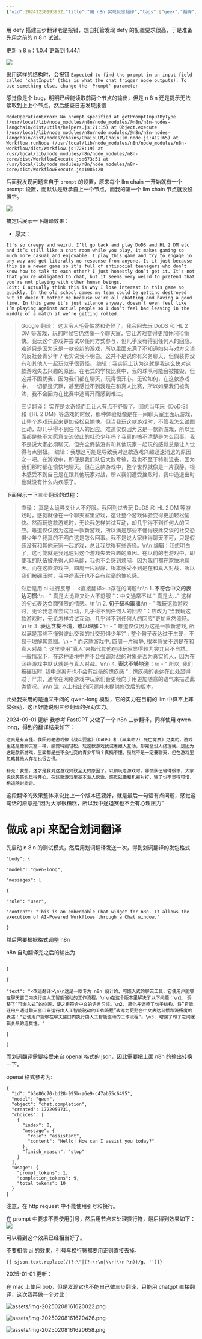 ```yaml
---
{"uid":20241230193952,"title":"用 n8n 实现反思翻译","tags":["geek","翻译","大语言模型","LLM","反思翻译法"],"description":null,"author":"曲淡歌","modified":20250206222311,"dg-publish":true,"git_title":"2024-08-07-n8n_3steps_translate","categories":["geek"],"关联笔记":"[[LLM翻译长字幕]]","dg-path":"自托管折腾/用n8n实现反思翻译.md","permalink":"/自托管折腾/用n8n实现反思翻译/","dgPassFrontmatter":true,"noteIcon":""}
---
```



用 defy 搭建三步翻译老是报错，想自托管发现 defy 的配置要求很高，于是准备先用之前的 n 8 n 试试。

更新 n 8 n：1.0.4 更新到 1.44.1

![](/img/user/107-我的创作/文字/博客发布/自托管折腾/assets/img-20250208161618623.png)

采用这样的结构时，会报错 `Expected to find the prompt in an input field called 'chatInput' (this is what the chat trigger node outputs). To use something else, change the 'Prompt' parameter`

感觉像是个 bug，明明已经能读取前两个节点的输出，但是 n 8 n 还是提示无法读取到上上个节点。然后细查日志发现报错

```
NodeOperationError: No prompt specified at getPromptInputByType (/usr/local/lib/node_modules/n8n/node_modules/@n8n/n8n-nodes-langchain/dist/utils/helpers.js:71:15) at Object.execute (/usr/local/lib/node_modules/n8n/node_modules/@n8n/n8n-nodes-langchain/dist/nodes/chains/ChainLLM/ChainLlm.node.js:412:65) at Workflow.runNode (/usr/local/lib/node_modules/n8n/node_modules/n8n-workflow/dist/Workflow.js:728:19) at /usr/local/lib/node_modules/n8n/node_modules/n8n-core/dist/WorkflowExecute.js:673:51 at /usr/local/lib/node_modules/n8n/node_modules/n8n-core/dist/WorkflowExecute.js:1086:20
```

后面我发现问题来自于 `prompt` 的设置，原来每个 llm chain 一开始就有一个 prompt 设置，而默认是继承自上一个节点，而我的第一个 llm chain 节点就没设置它。

![](/img/user/107-我的创作/文字/博客发布/自托管折腾/assets/img-20250208161619143.png)

搞定后展示一下翻译效果：



- 原文：

```
It’s so creepy and weird. I’ll go back and play DoDS and HL 2 DM etc and it’s still like a chat room while you play, it makes gaming so much more casual and enjoyable. I play this game and try to engage in any way and get literally no response from anyone. Is it just because this is a newer game so it’s full of antisocial teenagers who don’t know how to talk to each other? I just honestly don’t get it. It’s not that you’re obligated to chat, but it seems very weird to pretend that you’re not playing with other human beings.
Edit: I actually think this is why I lose interest in this game so quickly. In the old school games my team could be getting destroyed but it doesn’t bother me because we’re all chatting and having a good time. In this game it’s just silence anyway, doesn’t even feel like I’m playing against actual people so I don’t feel bad leaving in the middle of a match if we’re getting rolled.
```

> Google 翻译：
> 这太令人毛骨悚然和奇怪了。我会回去玩 DoDS 和 HL 2 DM 等游戏，玩的时候它仍然像一个聊天室，它让游戏变得更加休闲和愉快。我玩这个游戏并尝试以任何方式参与，但几乎没有得到任何人的回应。难道只是因为这是一款较新的游戏，所以里面充满了不知道如何与对方交谈的反社会青少年？老实说我不明白。这并不是说你有义务聊天，但假装你没有和其他人一起玩似乎很奇怪。
> 编辑：我实际上认为这就是我这么快对这款游戏失去兴趣的原因。在老式的学校比赛中，我的球队可能会被摧毁，但这并不困扰我，因为我们都在聊天，玩得很开心。无论如何，在这款游戏中，一切都是沉默，甚至感觉不到我是在和真人比赛，所以如果我们被淘汰，我不会因为在比赛中途离开而感到难过。

> 三步翻译：
> 实在是太奇怪而且让人有点不舒服了。回想当年玩《DoD:S》和《HL 2 DM》等游戏的时候，那种体验就像是在一间聊天室里面玩游戏，让整个游戏玩起来更加轻松且愉快。但当我玩这款游戏时，不管我怎么试图互动，却几乎得不到任何人的回应。难道仅仅因为这是一款新游戏，所以里面都是些不太愿意交流彼此的社恐少年吗？我真的搞不清楚是怎么回事。我不是说大家必须聊天，但完全假装没有和其他玩家一起玩的感觉总是让人觉得有点别扭。
> 编辑：我想这可能是导致我对这款游戏兴趣迅速消退的原因之一吧。在游戏中，即便是我们队伍大败亏输，我也不至于特别沮丧，因为我们那时都在愉快地聊天。但在这款游戏中，整个世界就像是一片寂静，根本感受不到自己是在跟其他玩家对战，所以我们遭受挫败时，我中途退出时也就没有什么内疚感了。

下面展示一下三步翻译的过程：

> 直译：
> 真是太诡异又让人不舒服。我回到过去玩 DoDS 和 HL 2 DM 等游戏时，感觉就像在一个聊天室里游戏，这让整个游戏体验变得更加轻松愉快。然而玩这款游戏时，无论我怎样尝试互动，却几乎得不到任何人的回应。难道仅仅因为这是一款新游戏，所以满是那些不懂得彼此交谈的社交恐惧少年？我真的不明白这是怎么回事。我不是说大家非得聊天不可，只是假装没有和其他玩家一起游戏，总让我觉得有些奇怪。\n\n 编辑：我想明白了，这可能就是我迅速对这个游戏失去兴趣的原因。在以前的老游戏中，即使我的队伍被杀得人仰马翻，我也不会感到烦闷，因为我们都在欢快地聊天。而在这款游戏中，四周一片寂静，根本感受不到是在和真人对战，所以我们被碾压时，我中途离开也不会有丝毫的愧疚感。

> 然后是用 ai 进行反思：
> <直接翻译>中存在的问题:\n\n 1. **不符合中文的表达习惯:**\n - " 真是太诡异又让人不舒服 "：中文通常不以 " 真是太..." 这样的句式表达负面强烈的情感。\n \n 2. **句子结构笨拙:**\n - " 我玩这款游戏时，无论我怎样尝试互动，几乎得不到任何人的回应 "：应改为“当我玩这款游戏时，无论怎样尝试互动，几乎得不到任何人的回应”更加自然流畅。\n \n 3. **表达含糊不清，难以理解：**\n - " 难道仅仅因为这是一款新游戏, 所以满是那些不懂得彼此交谈的社交恐惧少年?" : 整个句子表达过于生硬，不易于理解其意图。\n - " 而这款游戏中, 四周一片寂静, 根本感受不到是在和真人对战 ": 这里使用“真人”来指代其他在线玩家显得较为突兀且不自然。一般情况下，在这种语境中并不会强调对战的对象是否为真实的人，因为在网络游戏中默认就是与真人对战。\n\n 4. **表达不够地道：**\n - " 所以, 我们被碾压时, 我中途离开也不会有丝毫的愧疚感 " : 愧疚感的表达在此处显得过于严肃，通常在网络游戏中玩家们会更倾向于用更加随意的语气来描述此类情况。\n\n 注: 以上指出的问题并未提供修改后的版本。

此处我采用的是通义千问的 qwen-long 模型，它的实力在目前的 llm 中算不上非常强劲，这正好能说明三步翻译的强劲实力。

2024-09-01 更新 我参考 FastGPT 又做了一个 n8n 三步翻译，同样使用 qwen-long，得到的翻译结果如下：

```
这真是有点怪。我回到老游戏像《战斗要塞》（DoDS）和《半条命2: 死亡竞赛》之类的，游戏里还是像聊天室一样，感觉特别轻松。玩这款游戏我试着跟人互动，却完全没人搭理我。是因为这是款新游戏，里面都是些不会社交的青少年吗？真搞不懂。虽然不是一定要聊天，但在游戏里忽略其他人存在也很古怪。

补充：我想，这才是我对这游戏兴致全无的原因了。以前玩老游戏时，哪怕队伍输得很惨，大家说说笑笑也觉得开心。在这新游戏里基本没人说话，感觉就像和机器对打，输了也不觉得可惜，想退随时能走。
```

这段翻译的效果整体来说比上一个版本还要好，就是最后一句话有点问题，感觉这句话的原意是“因为大家很糟糕，所以我中途退赛也不会有心理压力”

# 做成 api 来配合划词翻译

先启动 n 8 n 的测试模式，然后用划词翻译发送一次，得到划词翻译的发包格式

```
"body": {

"model": "qwen-long",

"messages": [

{

"role": "user",

"content": "This is an embeddable Chat widget for n8n. It allows the execution of AI-Powered Workflows through a Chat window."

}
```

然后需要根据格式调整 n8n

n8n 自动翻译完之后的输出为

```
  
[

{

"text": "<改进翻译>\n\n这是一款专为 n8n 设计的、可嵌入式的聊天工具，它使用户能够在聊天窗口内执行由人工智能驱动的工作流程。\n\n在这个版本里解决了以下问题：\n1. 调整了“可嵌入式”的位置，使之更符合中文的语言习惯。\n2. 简化并调整了句子结构，将“它能让用户通过聊天窗口来运行由人工智能驱动的工作流程”改写为更贴合中文表达习惯和流畅度的表述：“它使用户能够在聊天窗口内执行由人工智能驱动的工作流程”。\n3. 增强了句子之间逻辑关系的连贯性。"

}

]
```

而划词翻译需要接受来自 openai 格式的 json，因此需要把上面 n8n 的输出转换一下。

openai 格式参考为:

```
{
  "id": "b3e86c70-bd28-995b-a6e9-c47ab55c6495",
  "model": "qwen",
  "object": "chat.completion",
  "created": 1722959731,
  "choices": [
    {
      "index": 0,
      "message": {
        "role": "assistant",
        "content": "Hello! How can I assist you today?"
      },
      "finish_reason": "stop"
    }
  ],
  "usage": {
    "prompt_tokens": 1,
    "completion_tokens": 9,
    "total_tokens": 10
  }
}
```

注意，在 http request 中不能使用引号和换行。

在 prompt 中要求不要使用引号，然后用节点来处理换行符，最后得到效果如下：![](/img/user/107-我的创作/文字/博客发布/自托管折腾/assets/img-20250208161619429.png)

可以看到这个效果已经相当好了。

不要相信 ai 的效果，引号与换行符都要用正则直接去掉。

```
{{ $json.text.replace(/(?:\"|(?:\r\n|\\r|\\n|\n))/g, '')}}
```

2025-01-01 更新：

在 mac 上使用 bob，但是发现它也不能自己做三步翻译，只能用 chatgpt 直接翻译，这次我再做一个对比：

![assets/img-20250208161620022.png](/img/user/107-%E6%88%91%E7%9A%84%E5%88%9B%E4%BD%9C/%E6%96%87%E5%AD%97/%E5%8D%9A%E5%AE%A2%E5%8F%91%E5%B8%83/%E8%87%AA%E6%89%98%E7%AE%A1%E6%8A%98%E8%85%BE/assets/img-20250208161620022.png)

![assets/img-20250208161620426.png](/img/user/107-%E6%88%91%E7%9A%84%E5%88%9B%E4%BD%9C/%E6%96%87%E5%AD%97/%E5%8D%9A%E5%AE%A2%E5%8F%91%E5%B8%83/%E8%87%AA%E6%89%98%E7%AE%A1%E6%8A%98%E8%85%BE/assets/img-20250208161620426.png)

![assets/img-20250208161620658.png](/img/user/107-%E6%88%91%E7%9A%84%E5%88%9B%E4%BD%9C/%E6%96%87%E5%AD%97/%E5%8D%9A%E5%AE%A2%E5%8F%91%E5%B8%83/%E8%87%AA%E6%89%98%E7%AE%A1%E6%8A%98%E8%85%BE/assets/img-20250208161620658.png)